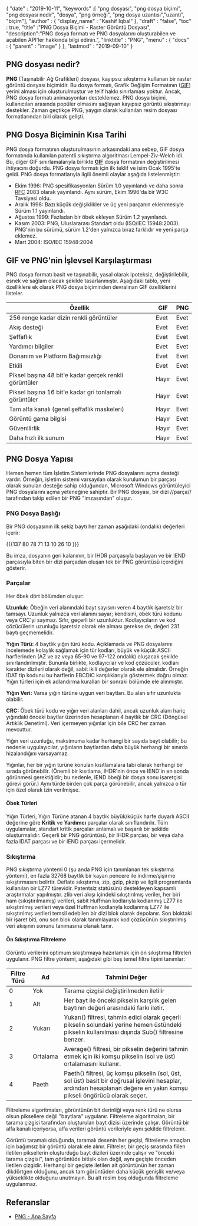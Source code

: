 {
  "date" : "2019-10-11",
  "keywords" :[ "png dosyası", "png dosya biçimi", "png dosyası nedir", "dosya", "png örneği", "png dosya uzantısı","uzantı", "biçim"],
  "author" : {
    "display_name" : "Kashif Iqbal"
},
  "draft" : "false",
  "toc" : true,
  "title" :"PNG Dosya Biçimi - Raster Görüntü Dosyası",
  "description":"PNG dosya formatı ve PNG dosyalarını oluşturabilen ve açabilen API'ler hakkında bilgi edinin.",
  "linktitle" : "PNG",
  "menu" : {
    "docs" : {
      "parent" : "image"
}
},
  "lastmod" : "2019-09-10"
}

## PNG dosyası nedir?

**PNG** (Taşınabilir Ağ Grafikleri) dosyası, kayıpsız sıkıştırma kullanan bir raster görüntü dosyası biçimidir. Bu dosya formatı, Grafik Değişim Formatının ([GIF](/tr/image/gif/)) yerini alması için oluşturulmuştur ve telif hakkı sınırlaması yoktur. Ancak, PNG dosya formatı animasyonları desteklemez. PNG dosya biçimi, kullanıcıları arasında popüler olmasını sağlayan kayıpsız görüntü sıkıştırmayı destekler. Zaman geçtikçe PNG, yaygın olarak kullanılan resim dosyası formatlarından biri olarak gelişti.

## PNG Dosya Biçiminin Kısa Tarihi

PNG dosya formatının oluşturulmasının arkasındaki ana sebep, GIF dosya formatında kullanılan patentli sıkıştırma algoritması Lempel-Ziv-Welch idi. Bu, diğer GIF sınırlamalarıyla birlikte [**GIF**](/tr/image/gif/) dosya formatının değiştirilmesi ihtiyacını doğurdu. PNG dosya formatı için ilk teklif ve isim Ocak 1995'te geldi. PNG dosya formatlarıyla ilgili önemli olaylar aşağıda listelenmiştir:

* Ekim 1996: PNG spesifikasyonları Sürüm 1.0 yayınlandı ve daha sonra [RFC](https://en.wikipedia.org/wiki/Request_for_Comments) 2083 olarak yayınlandı. Aynı sürüm, Ekim 1996'da bir W3C Tavsiyesi oldu.
* Aralık 1998: Bazı küçük değişiklikler ve üç yeni parçanın eklenmesiyle Sürüm 1.1 yayınlandı.
* Ağustos 1999: Fazladan bir öbek ekleyen Sürüm 1.2 yayınlandı.
* Kasım 2003: PNG, Uluslararası Standart oldu (ISO/IEC 15948:2003). PNG'nin bu sürümü, sürüm 1.2'den yalnızca biraz farklıdır ve yeni parça eklemez.
* Mart 2004: ISO/IEC 15948:2004

## GIF ve PNG'nin İşlevsel Karşılaştırması

PNG dosya formatı basit ve taşınabilir, yasal olarak ipoteksiz, değiştirilebilir, esnek ve sağlam olacak şekilde tasarlanmıştır. Aşağıdaki tablo, yeni özelliklere ek olarak PNG dosya biçiminden devralınan GIF özelliklerini listeler.

|Özellik|GIF|PNG|
---|---|---|
|256 renge kadar dizin renkli görüntüler|Evet|Evet|
|Akış desteği|Evet|Evet|
|Şeffaflık|Evet|Evet|
|Yardımcı bilgiler|Evet|Evet|
|Donanım ve Platform Bağımsızlığı|Evet|Evet|
|Etkili|Evet|Evet|
|Piksel başına 48 bit'e kadar gerçek renkli görüntüler|Hayır|Evet|
|Piksel başına 16 bit'e kadar gri tonlamalı görüntüler|Hayır|Evet|
|Tam alfa kanalı (genel şeffaflık maskeleri)|Hayır|Evet|
|Görüntü gama bilgisi|Hayır|Evet|
|Güvenilirlik|Hayır|Evet|
|Daha hızlı ilk sunum|Hayır|Evet|

## PNG Dosya Yapısı

Hemen hemen tüm İşletim Sistemlerinde PNG dosyalarını açma desteği vardır. Örneğin, işletim sistemi varsayılan olarak kurulumun bir parçası olarak sunulan desteğe sahip olduğundan, Microsoft Windows görüntüleyici PNG dosyalarını açma yeteneğine sahiptir. Bir PNG dosyası, bir dizi //parça// tarafından takip edilen bir PNG "imzasından" oluşur.

### PNG Dosya Başlığı

Bir PNG dosyasının ilk sekiz baytı her zaman aşağıdaki (ondalık) değerleri içerir:

{{{137 80 78 71 13 10 26 10 }}}

Bu imza, dosyanın geri kalanının, bir IHDR parçasıyla başlayan ve bir IEND parçasıyla biten bir dizi parçadan oluşan tek bir PNG görüntüsü içerdiğini gösterir.

### Parçalar ###

Her öbek dört bölümden oluşur:

**Uzunluk:** Öbeğin veri alanındaki bayt sayısını veren 4 baytlık işaretsiz bir tamsayı. Uzunluk yalnızca veri alanını sayar; kendisini, öbek türü kodunu veya CRC'yi saymaz. Sıfır, geçerli bir uzunluktur. Kodlayıcıların ve kod çözücülerin uzunluğu işaretsiz olarak ele alması gerekse de, değeri 231 baytı geçmemelidir.

**Yığın Türü:** 4 baytlık yığın türü kodu. Açıklamada ve PNG dosyalarını incelemede kolaylık sağlamak için tür kodları, büyük ve küçük ASCII harflerinden (AZ ve az veya 65-90 ve 97-122 ondalık) oluşacak şekilde sınırlandırılmıştır. Bununla birlikte, kodlayıcılar ve kod çözücüler, kodları karakter dizileri olarak değil, sabit ikili değerler olarak ele almalıdır. Örneğin IDAT tip kodunu bu harflerin EBCDIC karşılıklarıyla göstermek doğru olmaz. Yığın türleri için ek adlandırma kuralları bir sonraki bölümde ele alınmıştır.

**Yığın Veri:** Varsa yığın türüne uygun veri baytları. Bu alan sıfır uzunlukta olabilir.

**CRC:** Öbek türü kodu ve yığın veri alanları dahil, ancak uzunluk alanı hariç yığındaki önceki baytlar üzerinden hesaplanan 4 baytlık bir CRC (Döngüsel Artıklık Denetimi). Veri içermeyen yığınlar için bile CRC her zaman mevcuttur.

Yığın veri uzunluğu, maksimuma kadar herhangi bir sayıda bayt olabilir; bu nedenle uygulayıcılar, yığınların baytlardan daha büyük herhangi bir sınırda hizalandığını varsayamaz.

Yığınlar, her bir yığın türüne konulan kısıtlamalara tabi olarak herhangi bir sırada görünebilir. (Önemli bir kısıtlama, IHDR'nin önce ve IEND'in en sonda görünmesi gerektiğidir; bu nedenle, IEND öbeği bir dosya sonu işaretçisi görevi görür.) Aynı türde birden çok parça görünebilir, ancak yalnızca o tür için özel olarak izin verilmişse.

#### Öbek Türleri

Yığın Türleri, Yığın Türüne atanan 4 baytlık büyük/küçük harfe duyarlı ASCII değerine göre **Kritik** ve **Yardımcı** parçalar olarak sınıflandırılır. Tüm uygulamalar, standart kritik parçaları anlamalı ve başarılı bir şekilde oluşturmalıdır. Geçerli bir PNG görüntüsü, bir IHDR parçası, bir veya daha fazla IDAT parçası ve bir IEND parçası içermelidir.

### Sıkıştırma

PNG sıkıştırma yöntemi 0 (şu anda PNG için tanımlanan tek sıkıştırma yöntemi), en fazla 32768 baytlık bir kayan pencere ile indirme/şişirme sıkıştırmasını belirtir. Deflate sıkıştırma, zip, gzip, pkzip ve ilgili programlarda kullanılan bir LZ77 türevidir. Patentsiz statüsünü destekleyen kapsamlı araştırmalar yapılmıştır. zlib veri akışı içindeki sıkıştırılmış veriler, her biri ham (sıkıştırılmamış) verileri, sabit Huffman kodlarıyla kodlanmış LZ77 ile sıkıştırılmış verileri veya özel Huffman kodlarıyla kodlanmış LZ77 ile sıkıştırılmış verileri temsil edebilen bir dizi blok olarak depolanır. Son bloktaki bir işaret biti, onu son blok olarak tanımlayarak kod çözücünün sıkıştırılmış veri akışının sonunu tanımasına olanak tanır.

#### Ön Sıkıştırma Filtreleme

Görüntü verilerini optimum sıkıştırmaya hazırlamak için ön sıkıştırma filtreleri uygulanır. PNG filtre yöntemi, aşağıdaki gibi beş temel filtre tipini tanımlar:

|Filtre Türü|Ad|Tahmini Değer|
---|---|---|
|0|Yok|Tarama çizgisi değiştirilmeden iletilir|
|1|Alt|Her bayt ile önceki pikselin karşılık gelen baytının değeri arasındaki farkı iletir.|
|2|Yukarı|Yukarı() filtresi, tahmin edici olarak geçerli pikselin solundaki yerine hemen üstündeki pikselin kullanılması dışında Sub() filtresine benzer.|
|3|Ortalama|Average() filtresi, bir pikselin değerini tahmin etmek için iki komşu pikselin (sol ve üst) ortalamasını kullanır.|
|4|Paeth|Paeth() filtresi, üç komşu pikselin (sol, üst, sol üst) basit bir doğrusal işlevini hesaplar, ardından hesaplanan değere en yakın komşu pikseli öngörücü olarak seçer.|

Filtreleme algoritmaları, görüntünün bit derinliği veya renk türü ne olursa olsun piksellere değil "baytlara" uygulanır. Filtreleme algoritmaları, bir tarama çizgisi tarafından oluşturulan bayt dizisi üzerinde çalışır. Görüntü bir alfa kanalı içeriyorsa, alfa verileri görüntü verileriyle aynı şekilde filtrelenir.

Görüntü taramalı olduğunda, taramalı desenin her geçişi, filtreleme amaçları için bağımsız bir görüntü olarak ele alınır. Filtreler, bir geçiş sırasında fiilen iletilen piksellerin oluşturduğu bayt dizileri üzerinde çalışır ve "önceki tarama çizgisi", tam görüntüde bitişik olan değil, aynı geçişte önceden iletilen çizgidir. Herhangi bir geçişte iletilen alt görüntünün her zaman dikdörtgen olduğunu, ancak tam görüntüden daha küçük genişlik ve/veya yükseklikte olduğunu unutmayın. Bu alt resim boş olduğunda filtreleme uygulanmaz.

## Referanslar ##

* [PNG - Ana Sayfa](http://www.libpng.org/pub/png/)


